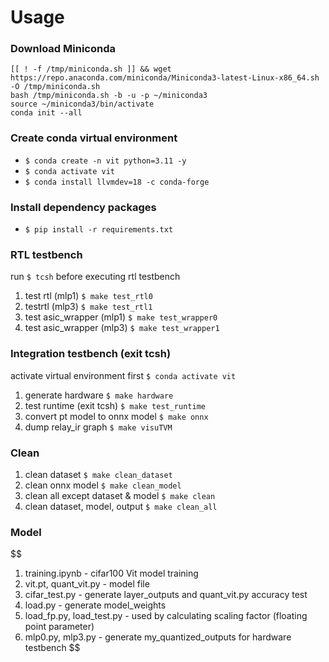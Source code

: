 # Usage

### Download Miniconda
```
[[ ! -f /tmp/miniconda.sh ]] && wget https://repo.anaconda.com/miniconda/Miniconda3-latest-Linux-x86_64.sh -O /tmp/miniconda.sh
bash /tmp/miniconda.sh -b -u -p ~/miniconda3
source ~/miniconda3/bin/activate
conda init --all
```

### Create conda virtual environment
- ```$ conda create -n vit python=3.11 -y```
- `$ conda activate vit`
- `$ conda install llvmdev=18 -c conda-forge`

### Install dependency packages 
- `$ pip install -r requirements.txt`

### RTL testbench

run `$ tcsh` before executing rtl testbench
1. test rtl (mlp1)
   `$ make test_rtl0`
2. testrtl (mlp3)
   `$ make test_rtl1`
3. test asic_wrapper (mlp1)
   `$ make test_wrapper0`
4. test asic_wrapper (mlp3)
   `$ make test_wrapper1`

### Integration testbench (exit tcsh)
activate virtual environment first `$ conda activate vit`
1. generate hardware
  `$ make hardware`
2. test runtime (exit tcsh)
   `$ make test_runtime`
3. convert pt model to onnx model
   `$ make onnx`
4. dump relay_ir graph
   `$ make visuTVM`

### Clean
1. clean dataset
   `$ make clean_dataset`
2. clean onnx model
   `$ make clean_model`
3. clean all except dataset & model
   `$ make clean`
4. clean dataset, model, output
   `$ make clean_all`

### Model
$$
1. training.ipynb           - cifar100 Vit model training
2. vit.pt, quant_vit.py     - model file
3. cifar_test.py            - generate layer_outputs and quant_vit.py accuracy test
4. load.py                  - generate model_weights
5. load_fp.py, load_test.py - used by calculating scaling factor (floating point parameter)
6. mlp0.py, mlp3.py         - generate my_quantized_outputs for hardware testbench
$$
